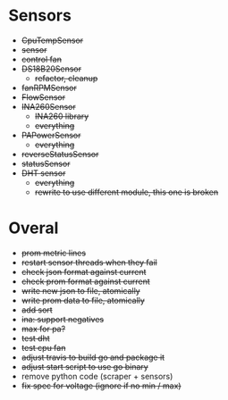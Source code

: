# Sensors
* ~~CpuTempSensor~~
 * ~~sensor~~
 * ~~control fan~~
* ~~DS18B20Sensor~~
  * ~~refactor, cleanup~~
* ~~fanRPMSensor~~
* ~~FlowSensor~~
* ~~INA260Sensor~~
  * ~~INA260 library~~
  * ~~everything~~
* ~~PAPowerSensor~~
  * ~~everything~~
* ~~reverseStatusSensor~~
* ~~statusSensor~~
* ~~DHT sensor~~
  * ~~everything~~
  * ~~rewrite to use different module, this one is broken~~

# Overal
* ~~prom metric lines~~
* ~~restart sensor threads when they fail~~
* ~~check json format against current~~
* ~~check prom format against current~~
* ~~write new json to file, atomically~~
* ~~write prom data to file, atomically~~
* ~~add sort~~
* ~~ina: support negatives~~
* ~~max for pa?~~
* ~~test dht~~
* ~~test cpu fan~~
* ~~adjust travis to build go and package it~~
* ~~adjust start script to use go binary~~
* remove python code (scraper + sensors)
* ~~fix spec for voltage (ignore if no min / max)~~